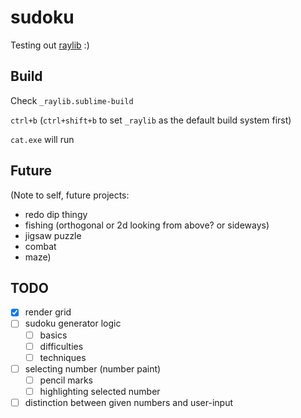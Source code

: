 # sudoku

Testing out [raylib](https://github.com/raysan5/raylib) :)

## Build 

Check `_raylib.sublime-build`

`ctrl+b` (`ctrl+shift+b` to set `_raylib` as the default build system first)

`cat.exe` will run

## Future

(Note to self, future projects:
- redo dip thingy
- fishing (orthogonal or 2d looking from above? or sideways)
- jigsaw puzzle
- combat
- maze)

## TODO
- [x] render grid
- [ ] sudoku generator logic
	- [ ] basics
	- [ ] difficulties
	- [ ] techniques
- [ ] selecting number (number paint)
	- [ ] pencil marks
	- [ ] highlighting selected number
- [ ] distinction between given numbers and user-input